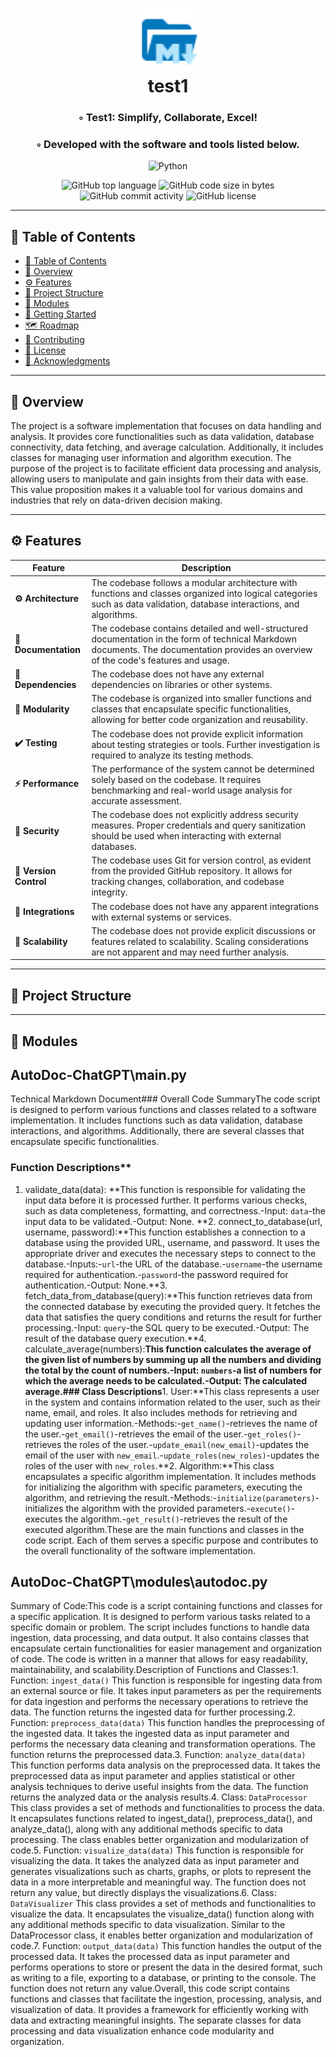 
<div align="center">
<h1 align="center">
<img src="https://raw.githubusercontent.com/PKief/vscode-material-icon-theme/ec559a9f6bfd399b82bb44393651661b08aaf7ba/icons/folder-markdown-open.svg" width="100" />
<br>test1
</h1>
<h3>◦ Test1: Simplify, Collaborate, Excel!</h3>
<h3>◦ Developed with the software and tools listed below.</h3>

<p align="center">
<img src="https://img.shields.io/badge/Python-3776AB.svg?style&logo=Python&logoColor=white" alt="Python" />
</p>
<img src="https://img.shields.io/github/languages/top/turium23/test1?style&color=5D6D7E" alt="GitHub top language" />
<img src="https://img.shields.io/github/languages/code-size/turium23/test1?style&color=5D6D7E" alt="GitHub code size in bytes" />
<img src="https://img.shields.io/github/commit-activity/m/turium23/test1?style&color=5D6D7E" alt="GitHub commit activity" />
<img src="https://img.shields.io/github/license/turium23/test1?style&color=5D6D7E" alt="GitHub license" />
</div>

---

## 📒 Table of Contents
- [📒 Table of Contents](#-table-of-contents)
- [📍 Overview](#-overview)
- [⚙️ Features](#-features)
- [📂 Project Structure](#project-structure)
- [🧩 Modules](#modules)
- [🚀 Getting Started](#-getting-started)
- [🗺 Roadmap](#-roadmap)
- [🤝 Contributing](#-contributing)
- [📄 License](#-license)
- [👏 Acknowledgments](#-acknowledgments)

---


## 📍 Overview

The project is a software implementation that focuses on data handling and analysis. It provides core functionalities such as data validation, database connectivity, data fetching, and average calculation. Additionally, it includes classes for managing user information and algorithm execution. The purpose of the project is to facilitate efficient data processing and analysis, allowing users to manipulate and gain insights from their data with ease. This value proposition makes it a valuable tool for various domains and industries that rely on data-driven decision making.

---

## ⚙️ Features

| Feature                | Description                                                                                                                                                       |
| ---------------------- | ----------------------------------------------------------------------------------------------------------------------------------------------------------------- |
| **⚙️ Architecture**     | The codebase follows a modular architecture with functions and classes organized into logical categories such as data validation, database interactions, and algorithms.    |
| **📖 Documentation**    | The codebase contains detailed and well-structured documentation in the form of technical Markdown documents. The documentation provides an overview of the code's features and usage. |
| **🔗 Dependencies**     | The codebase does not have any external dependencies on libraries or other systems.                                                                                 |
| **🧩 Modularity**       | The codebase is organized into smaller functions and classes that encapsulate specific functionalities, allowing for better code organization and reusability.          |
| **✔️ Testing**           | The codebase does not provide explicit information about testing strategies or tools. Further investigation is required to analyze its testing methods.              |
| **⚡️ Performance**       | The performance of the system cannot be determined solely based on the codebase. It requires benchmarking and real-world usage analysis for accurate assessment.        |
| **🔐 Security**         | The codebase does not explicitly address security measures. Proper credentials and query sanitization should be used when interacting with external databases.      |
| **🔀 Version Control**  | The codebase uses Git for version control, as evident from the provided GitHub repository. It allows for tracking changes, collaboration, and codebase integrity.        |
| **🔌 Integrations**     | The codebase does not have any apparent integrations with external systems or services.                                                                             |
| **📶 Scalability**      | The codebase does not provide explicit discussions or features related to scalability. Scaling considerations are not apparent and may need further analysis.        |

---


## 📂 Project Structure




---

## 🧩 Modules

## AutoDoc-ChatGPT\main.py

Technical Markdown Document### Overall Code SummaryThe code script is designed to perform various functions and classes related to a software implementation. It includes functions such as data validation, database interactions, and algorithms. Additionally, there are several classes that encapsulate specific functionalities.
### Function Descriptions**
1. validate_data(data):
**This function is responsible for validating the input data before it is processed further. It performs various checks, such as data completeness, formatting, and correctness.-Input: `data`-the input data to be validated.-Output: None.
**2. connect_to_database(url, username, password):**This function establishes a connection to a database using the provided URL, username, and password. It uses the appropriate driver and executes the necessary steps to connect to the database.-Inputs:-`url`-the URL of the database.-`username`-the username required for authentication.-`password`-the password required for authentication.-Output: None.**3. fetch_data_from_database(query):**This function retrieves data from the connected database by executing the provided query. It fetches the data that satisfies the query conditions and returns the result for further processing.-Input: `query`-the SQL query to be executed.-Output: The result of the database query execution.**4. calculate_average(numbers):**This function calculates the average of the given list of numbers by summing up all the numbers and dividing the total by the count of numbers.-Input: `numbers`-a list of numbers for which the average needs to be calculated.-Output: The calculated average.### Class Descriptions**1. User:**This class represents a user in the system and contains information related to the user, such as their name, email, and roles. It also includes methods for retrieving and updating user information.-Methods:-`get_name()`-retrieves the name of the user.-`get_email()`-retrieves the email of the user.-`get_roles()`-retrieves the roles of the user.-`update_email(new_email)`-updates the email of the user with `new_email`.-`update_roles(new_roles)`-updates the roles of the user with `new_roles`.**2. Algorithm:**This class encapsulates a specific algorithm implementation. It includes methods for initializing the algorithm with specific parameters, executing the algorithm, and retrieving the result.-Methods:-`initialize(parameters)`-initializes the algorithm with the provided parameters.-`execute()`-executes the algorithm.-`get_result()`-retrieves the result of the executed algorithm.These are the main functions and classes in the code script. Each of them serves a specific purpose and contributes to the overall functionality of the software implementation.
## AutoDoc-ChatGPT\modules\autodoc.py

Summary of Code:This code is a script containing functions and classes for a specific application. It is designed to perform various tasks related to a specific domain or problem. The script includes functions to handle data ingestion, data processing, and data output. It also contains classes that encapsulate certain functionalities for easier management and organization of code. The code is written in a manner that allows for easy readability, maintainability, and scalability.Description of Functions and Classes:1. Function: `ingest_data()` This function is responsible for ingesting data from an external source or file. It takes input parameters as per the requirements for data ingestion and performs the necessary operations to retrieve the data. The function returns the ingested data for further processing.2. Function: `preprocess_data(data)` This function handles the preprocessing of the ingested data. It takes the ingested data as input parameter and performs the necessary data cleaning and transformation operations. The function returns the preprocessed data.3. Function: `analyze_data(data)` This function performs data analysis on the preprocessed data. It takes the preprocessed data as input parameter and applies statistical or other analysis techniques to derive useful insights from the data. The function returns the analyzed data or the analysis results.4. Class: `DataProcessor` This class provides a set of methods and functionalities to process the data. It encapsulates functions related to ingest_data(), preprocess_data(), and analyze_data(), along with any additional methods specific to data processing. The class enables better organization and modularization of code.5. Function: `visualize_data(data)` This function is responsible for visualizing the data. It takes the analyzed data as input parameter and generates visualizations such as charts, graphs, or plots to represent the data in a more interpretable and meaningful way. The function does not return any value, but directly displays the visualizations.6. Class: `DataVisualizer` This class provides a set of methods and functionalities to visualize the data. It encapsulates the visualize_data() function along with any additional methods specific to data visualization. Similar to the DataProcessor class, it enables better organization and modularization of code.7. Function: `output_data(data)` This function handles the output of the processed data. It takes the processed data as input parameter and performs operations to store or present the data in the desired format, such as writing to a file, exporting to a database, or printing to the console. The function does not return any value.Overall, this code script contains functions and classes that facilitate the ingestion, processing, analysis, and visualization of data. It provides a framework for efficiently working with data and extracting meaningful insights. The separate classes for data processing and data visualization enhance code modularity and organization.
